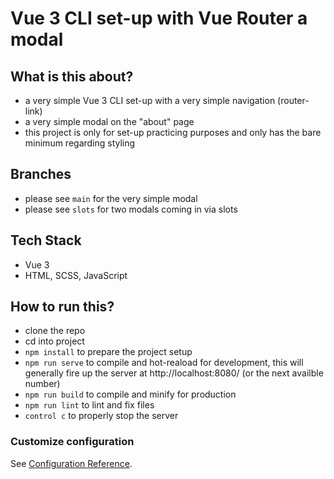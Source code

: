 # Vue 3 CLI set-up with Vue Router a modal

## What is this about?
- a very simple Vue 3 CLI set-up with a very simple navigation (router-link)
- a very simple modal on the "about" page
- this project is only for set-up practicing purposes and only has the bare minimum regarding styling

## Branches
- please see `main` for the very simple modal
- please see `slots` for two modals coming in via slots

## Tech Stack
- Vue 3
- HTML, SCSS, JavaScript

## How to run this?
- clone the repo
- cd into project
- `npm install` to prepare the project setup
- `npm run serve` to compile and hot-reaload for development, this will generally fire up the server at http://localhost:8080/ (or the next availble number)
- `npm run build` to compile and minify for production
- `npm run lint` to lint and fix files
- `control c` to properly stop the server

### Customize configuration
See [Configuration Reference](https://cli.vuejs.org/config/).
